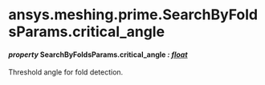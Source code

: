 <a id="ansys-meshing-prime-searchbyfoldsparams-critical-angle"></a>

# ansys.meshing.prime.SearchByFoldsParams.critical_angle

<a id="ansys.meshing.prime.SearchByFoldsParams.critical_angle"></a>

#### *property* SearchByFoldsParams.critical_angle *: [float](https://docs.python.org/3.11/library/functions.html#float)*

Threshold angle for fold detection.

<!-- !! processed by numpydoc !! -->
